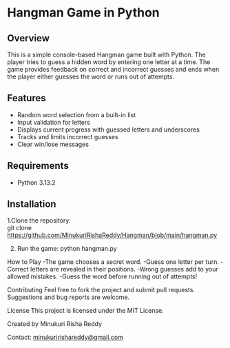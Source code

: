 # Hangman Game in Python

## Overview
This is a simple console-based Hangman game built with Python. The player tries to guess a hidden word by entering one letter at a time. The game provides feedback on correct and incorrect guesses and ends when the player either guesses the word or runs out of attempts.

## Features
- Random word selection from a built-in list  
- Input validation for letters  
- Displays current progress with guessed letters and underscores  
- Tracks and limits incorrect guesses  
- Clear win/lose messages  

## Requirements
- Python 3.13.2

## Installation
 1.Clone the repository:  
   git clone https://github.com/MinukuriRishaReddy/Hangman/blob/main/hangman.py



2. Run the game:
python hangman.py


How to Play
-The game chooses a secret word.
-Guess one letter per turn.
-Correct letters are revealed in their positions.
-Wrong guesses add to your allowed mistakes.
-Guess the word before running out of attempts!

Contributing
Feel free to fork the project and submit pull requests. Suggestions and bug reports are welcome.

License
This project is licensed under the MIT License.


Created by Minukuri Risha Reddy


Contact: minukuririshareddy@gmail.com



